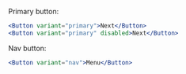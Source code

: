 Primary button:

```jsx
<Button variant="primary">Next</Button>
<Button variant="primary" disabled>Next</Button>
```

Nav button:

```jsx
<Button variant="nav">Menu</Button>
```
